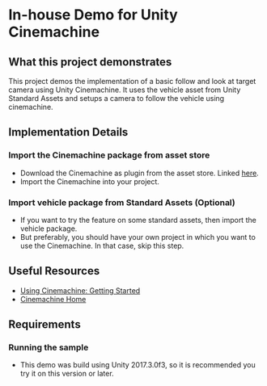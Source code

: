 # In-house Demo for Unity Cinemachine

## What this project demonstrates
This project demos the implementation of a basic follow and look at target camera using Unity Cinemachine. It uses the vehicle asset from Unity Standard Assets and setups a camera to follow the vehicle using cinemachine.

## Implementation Details

### Import the Cinemachine package from asset store
- Download the Cinemachine as plugin from the asset store. Linked [here](http://u3d.as/GJQ).
- Import the Cinemachine into your project.

### Import vehicle package from Standard Assets (Optional)
- If you want to try the feature on some standard assets, then import the vehicle package.
- But preferably, you should have your own project in which you want to use the Cinemachine. In that case, skip this step.



## Useful Resources

* [Using Cinemachine: Getting Started](https://unity3d.com/learn/tutorials/topics/animation/using-cinemachine-getting-started?playlist=17099)
* [Cinemachine Home](http://www.cinemachineimagery.com/)

## Requirements
### Running the sample

* This demo was build using Unity 2017.3.0f3, so it is recommended you try it on this version or later.
